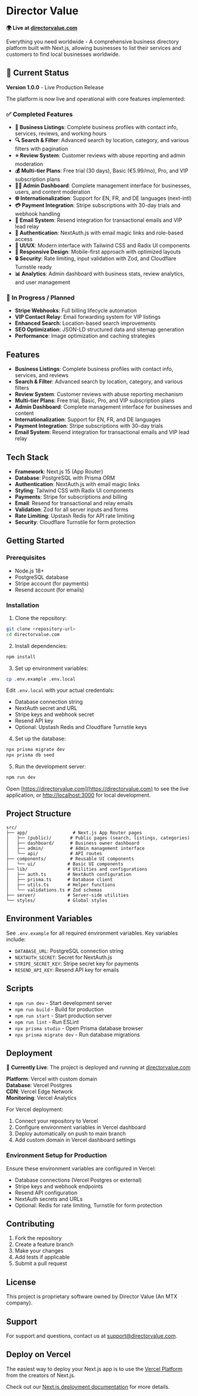 # Director Value

**🌍 Live at [directorvalue.com](https://directorvalue.com)**

Everything you need worldwide - A comprehensive business directory platform built with Next.js, allowing businesses to list their services and customers to find local businesses worldwide.

## 🚀 Current Status

**Version 1.0.0** - Live Production Release

The platform is now live and operational with core features implemented:

### ✅ Completed Features

- **🏢 Business Listings**: Complete business profiles with contact info, services, reviews, and working hours
- **🔍 Search & Filter**: Advanced search by location, category, and various filters with pagination
- **⭐ Review System**: Customer reviews with abuse reporting and admin moderation
- **💰 Multi-tier Plans**: Free trial (30 days), Basic (€5.99/mo), Pro, and VIP subscription plans
- **👨‍💼 Admin Dashboard**: Complete management interface for businesses, users, and content moderation
- **🌐 Internationalization**: Support for EN, FR, and DE languages (next-intl)
- **💳 Payment Integration**: Stripe subscriptions with 30-day trials and webhook handling
- **📧 Email System**: Resend integration for transactional emails and VIP lead relay
- **🔐 Authentication**: NextAuth.js with email magic links and role-based access
- **🎨 UI/UX**: Modern interface with Tailwind CSS and Radix UI components
- **📱 Responsive Design**: Mobile-first approach with optimized layouts
- **🔒 Security**: Rate limiting, input validation with Zod, and Cloudflare Turnstile ready
- **📊 Analytics**: Admin dashboard with business stats, review analytics, and user management

### 🔄 In Progress / Planned

- **Stripe Webhooks**: Full billing lifecycle automation
- **VIP Contact Relay**: Email forwarding system for VIP listings
- **Enhanced Search**: Location-based search improvements
- **SEO Optimization**: JSON-LD structured data and sitemap generation
- **Performance**: Image optimization and caching strategies

## Features

- **Business Listings**: Complete business profiles with contact info, services, and reviews
- **Search & Filter**: Advanced search by location, category, and various filters
- **Review System**: Customer reviews with abuse reporting mechanism
- **Multi-tier Plans**: Free trial, Basic, Pro, and VIP subscription plans
- **Admin Dashboard**: Complete management interface for businesses and content
- **Internationalization**: Support for EN, FR, and DE languages
- **Payment Integration**: Stripe subscriptions with 30-day trials
- **Email System**: Resend integration for transactional emails and VIP lead relay

## Tech Stack

- **Framework**: Next.js 15 (App Router)
- **Database**: PostgreSQL with Prisma ORM
- **Authentication**: NextAuth.js with email magic links
- **Styling**: Tailwind CSS with Radix UI components
- **Payments**: Stripe for subscriptions and billing
- **Email**: Resend for transactional and relay emails
- **Validation**: Zod for all server inputs and forms
- **Rate Limiting**: Upstash Redis for API rate limiting
- **Security**: Cloudflare Turnstile for form protection

## Getting Started

### Prerequisites

- Node.js 18+ 
- PostgreSQL database
- Stripe account (for payments)
- Resend account (for emails)

### Installation

1. Clone the repository:
```bash
git clone <repository-url>
cd directorvalue.com
```

2. Install dependencies:
```bash
npm install
```

3. Set up environment variables:
```bash
cp .env.example .env.local
```

Edit `.env.local` with your actual credentials:
- Database connection string
- NextAuth secret and URL
- Stripe keys and webhook secret
- Resend API key
- Optional: Upstash Redis and Cloudflare Turnstile keys

4. Set up the database:
```bash
npx prisma migrate dev
npx prisma db seed
```

5. Run the development server:
```bash
npm run dev
```

Open [https://directorvalue.com](https://directorvalue.com) to see the live application, or [http://localhost:3000](http://localhost:3000) for local development.

## Project Structure

```
src/
├── app/                 # Next.js App Router pages
│   ├── (public)/       # Public pages (search, listings, categories)
│   ├── dashboard/      # Business owner dashboard
│   ├── admin/          # Admin management interface
│   └── api/            # API routes
├── components/         # Reusable UI components
│   └── ui/            # Basic UI components
├── lib/               # Utilities and configurations
│   ├── auth.ts        # NextAuth configuration
│   ├── prisma.ts      # Database client
│   ├── utils.ts       # Helper functions
│   └── validations.ts # Zod schemas
├── server/            # Server-side utilities
└── styles/            # Global styles
```

## Environment Variables

See `.env.example` for all required environment variables. Key variables include:

- `DATABASE_URL`: PostgreSQL connection string
- `NEXTAUTH_SECRET`: Secret for NextAuth.js
- `STRIPE_SECRET_KEY`: Stripe secret key for payments
- `RESEND_API_KEY`: Resend API key for emails

## Scripts

- `npm run dev` - Start development server
- `npm run build` - Build for production
- `npm run start` - Start production server
- `npm run lint` - Run ESLint
- `npx prisma studio` - Open Prisma database browser
- `npx prisma migrate dev` - Run database migrations

## Deployment

🎉 **Currently Live**: The project is deployed and running at [directorvalue.com](https://directorvalue.com)

**Platform**: Vercel with custom domain  
**Database**: Vercel Postgres  
**CDN**: Vercel Edge Network  
**Monitoring**: Vercel Analytics  

For Vercel deployment:
1. Connect your repository to Vercel
2. Configure environment variables in Vercel dashboard
3. Deploy automatically on push to main branch
4. Add custom domain in Vercel dashboard settings

### Environment Setup for Production
Ensure these environment variables are configured in Vercel:
- Database connections (Vercel Postgres or external)
- Stripe keys and webhook endpoints
- Resend API configuration
- NextAuth secrets and URLs
- Optional: Redis for rate limiting, Turnstile for form protection

## Contributing

1. Fork the repository
2. Create a feature branch
3. Make your changes
4. Add tests if applicable
5. Submit a pull request

## License

This project is proprietary software owned by Director Value (An MTX company).

## Support

For support and questions, contact us at [support@directorvalue.com](mailto:support@directorvalue.com).

## Deploy on Vercel

The easiest way to deploy your Next.js app is to use the [Vercel Platform](https://vercel.com/new?utm_medium=default-template&filter=next.js&utm_source=create-next-app&utm_campaign=create-next-app-readme) from the creators of Next.js.

Check out our [Next.js deployment documentation](https://nextjs.org/docs/app/building-your-application/deploying) for more details.
